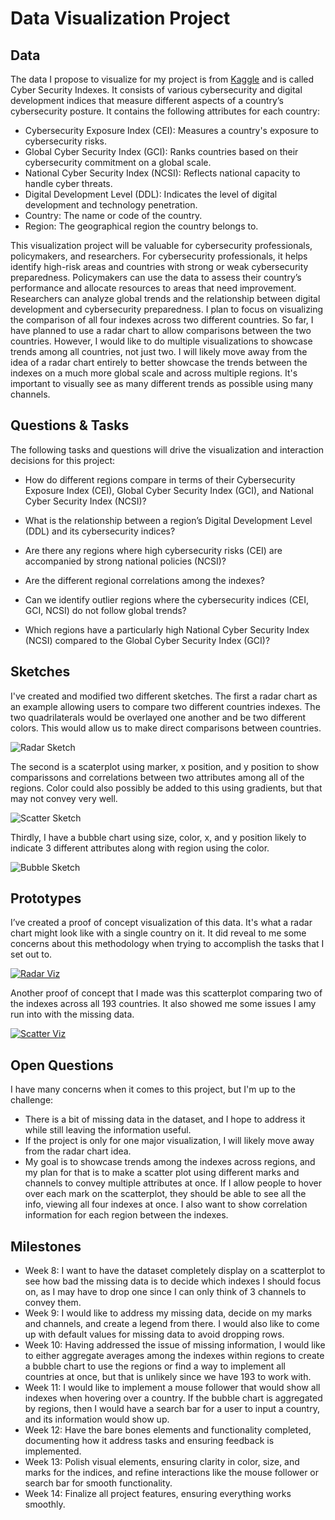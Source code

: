 # Data Visualization Project

## Data

The data I propose to visualize for my project is from [Kaggle](https://www.kaggle.com/datasets/katerynameleshenko/cyber-security-indexes?resource=download) and is called Cyber Security Indexes. It consists of various cybersecurity and digital development indices that measure different aspects of a country’s cybersecurity posture. It contains the following attributes for each country:

* Cybersecurity Exposure Index (CEI): Measures a country's exposure to cybersecurity risks.
* Global Cyber Security Index (GCI): Ranks countries based on their cybersecurity commitment on a global scale.
* National Cyber Security Index (NCSI): Reflects national capacity to handle cyber threats.
* Digital Development Level (DDL): Indicates the level of digital development and technology penetration.
* Country: The name or code of the country.
* Region: The geographical region the country belongs to.

This visualization project will be valuable for cybersecurity professionals, policymakers, and researchers. For cybersecurity professionals, it helps identify high-risk areas and countries with strong or weak cybersecurity preparedness. Policymakers can use the data to assess their country’s performance and allocate resources to areas that need improvement. Researchers can analyze global trends and the relationship between digital development and cybersecurity preparedness. I plan to focus on visualizing the comparison of all four indexes across two different countries. So far, I have planned to use a radar chart to allow comparisons between the two countries. However, I would like to do multiple visualizations to showcase trends among all countries, not just two.  I will likely move away from the idea of a radar chart entirely to better showcase the trends between the indexes on a much more global scale and across multiple regions. It's important to visually see as many different trends as possible using many channels.


## Questions & Tasks

The following tasks and questions will drive the visualization and interaction decisions for this project:

* How do different regions compare in terms of their Cybersecurity Exposure Index (CEI), Global Cyber Security Index (GCI), and National Cyber Security Index (NCSI)?

* What is the relationship between a region’s Digital Development Level (DDL) and its cybersecurity indices?

* Are there any regions where high cybersecurity risks (CEI) are accompanied by strong national policies (NCSI)?

* Are the different regional correlations among the indexes?

* Can we identify outlier regions where the cybersecurity indices (CEI, GCI, NCSI) do not follow global trends?

* Which regions have a particularly high National Cyber Security Index (NCSI) compared to the Global Cyber Security Index (GCI)?

## Sketches

I've created and modified two different sketches. The first a radar chart as an example allowing users to compare two different countries indexes. The two quadrilaterals would be overlayed one another and be two different colors. This would allow us to make direct comparisons between countries.

![Radar Sketch](https://github.com/user-attachments/assets/dbd36f86-1eae-4454-bb65-fb675148283b)

The second is a scaterplot using marker, x position, and y position to show comparissons and correlations between two attributes among all of the regions. Color could also possibly be added to this using gradients, but that may not convey very well.

![Scatter Sketch](https://github.com/user-attachments/assets/e5a05714-0780-455f-aede-ccc0e8034917)

Thirdly, I have a bubble chart using size, color, x, and y position likely to indicate 3 different attributes along with region using the color.

![Bubble Sketch](https://github.com/user-attachments/assets/52723e2e-5dcc-4edb-a758-60022fc8d796)

## Prototypes

I’ve created a proof of concept visualization of this data. It's what a radar chart might look like with a single country on it. It did reveal to me some concerns about this methodology when trying to accomplish the tasks that I set out to.

[![Radar Viz](https://github.com/user-attachments/assets/8d06447e-08ae-4861-bb00-3a796ded3d07)](https://vizhub.com/chain-mage/radar)

Another proof of concept that I made was this scatterplot comparing two of the indexes across all 193 countries. It also showed me some issues I amy run into with the missing data.

[![Scatter Viz](https://github.com/user-attachments/assets/0beb762b-be9b-49e8-aedc-18e884d23f0d)](https://vizhub.com/chain-mage/gciandcei)


## Open Questions

I have many concerns when it comes to this project, but I'm up to the challenge:

* There is a bit of missing data in the dataset, and I hope to address it while still leaving the information useful.
* If the project is only for one major visualization, I will likely move away from the radar chart idea.
* My goal is to showcase trends among the indexes across regions, and my plan for that is to make a scatter plot using different marks and channels to convey multiple attributes at once. If I allow people to hover over each mark on the scatterplot, they should be able to see all the info, viewing all four indexes at once. I also want to show correlation information for each region between the indexes.

## Milestones

* Week 8: I want to have the dataset completely display on a scatterplot to see how bad the missing data is to decide which indexes I should focus on, as I may have to drop one since I can only think of 3 channels to convey them.
* Week 9: I would like to address my missing data, decide on my marks and channels, and create a legend from there. I would also like to come up with default values for missing data to avoid dropping rows.
* Week 10: Having addressed the issue of missing information, I would like to either aggregate averages among the indexes within regions to create a bubble chart to use the regions or find a way to implement all countries at once, but that is unlikely since we have 193 to work with. 
* Week 11: I would like to implement a mouse follower that would show all indexes when hovering over a country. If the bubble chart is aggregated by regions, then I would have a search bar for a user to input a country, and its information would show up.
* Week 12: Have the bare bones elements and functionality completed, documenting how it address tasks and ensuring feedback is implemented.
* Week 13: Polish visual elements, ensuring clarity in color, size, and marks for the indices, and refine interactions like the mouse follower or search bar for smooth functionality.
* Week 14: Finalize all project features, ensuring everything works smoothly.
